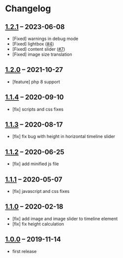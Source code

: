 # Changelog

[//]: <> (
Types of changes
    Added for new Addeds.
    Changed for changes in existing functionality.
    Deprecated for soon-to-be removed Addeds.
    Removed for now removed Addeds.
    Fixed for any bug fixes.
    Security in case of vulnerabilities.
)


## [1.2.1](https://github.com/contao-themes-net/animated-timeline-bundle/tree/1.2.1) – 2023-06-08

- [Fixed] warnings in debug mode
- [Fixed] lightbox ([#4](https://github.com/pdir/animated-timeline-bundle/issues/4))
- [Fixed] content slider ([#7](https://github.com/pdir/animated-timeline-bundle/issues/7))
- [Fixed] image size translation

## [1.2.0](https://github.com/contao-themes-net/animated-timeline-bundle/tree/1.2.0) – 2021-10-27

- [feature] php 8 support

## [1.1.4](https://github.com/contao-themes-net/animated-timeline-bundle/tree/1.1.4) – 2020-09-10

- [fix] scripts and css fixes

## [1.1.3](https://github.com/contao-themes-net/animated-timeline-bundle/tree/1.1.3) – 2020-08-17

- [fix] fix bug with height in horizontal timeline slider

## [1.1.2](https://github.com/contao-themes-net/animated-timeline-bundle/tree/1.1.2) – 2020-06-25

- [fix] add minified js file

## [1.1.1](https://github.com/contao-themes-net/animated-timeline-bundle/tree/1.1.1) – 2020-05-07

- [fix] javascript and css fixes

## [1.1.0](https://github.com/contao-themes-net/animated-timeline-bundle/tree/1.1.0) – 2020-02-18

- [fix] add image and image slider to timeline element
- [fix] fix height calculation

## [1.0.0](https://github.com/contao-themes-net/animated-timeline-bundle/tree/1.0.0) – 2019-11-14

- first release
